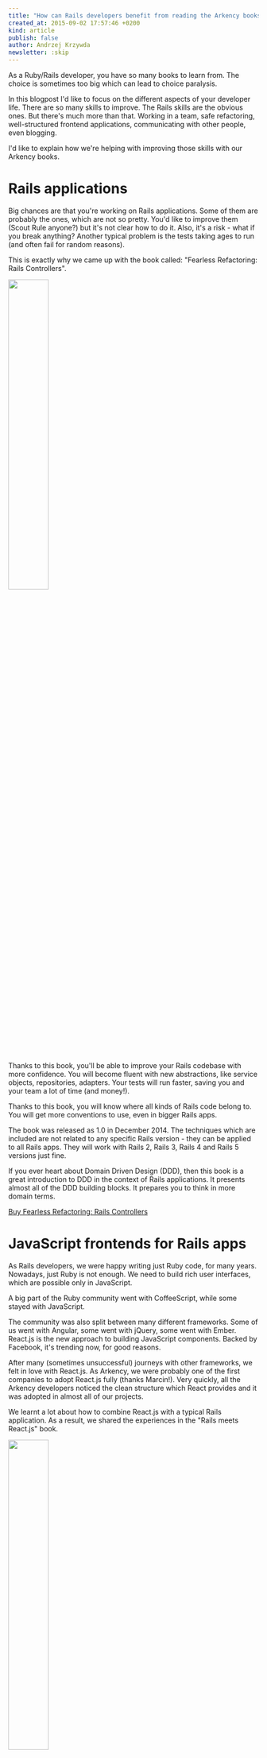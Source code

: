 ```yaml
---
title: "How can Rails developers benefit from reading the Arkency books?"
created_at: 2015-09-02 17:57:46 +0200
kind: article
publish: false
author: Andrzej Krzywda
newsletter: :skip
---
```


As a Ruby/Rails developer, you have so many books to learn from. The choice is sometimes too big which can lead to choice paralysis. 

In this blogpost I'd like to focus on the different aspects of your developer life. There are so many skills to improve. The Rails skills are the obvious ones. But there's much more than that. Working in a team, safe refactoring, well-structured frontend applications, communicating with other people, even blogging.

I'd like to explain how we're helping with improving those skills with our Arkency books. 

<!-- more -->

# Rails applications

Big chances are that you're working on Rails applications. Some of them are probably the ones, which are not so pretty. You'd like to improve them (Scout Rule anyone?) but it's not clear how to do it. Also, it's a risk - what if you break anything?
Another typical problem is the tests taking ages to run (and often fail for random reasons).

This is exactly why we came up with the book called: "Fearless Refactoring: Rails Controllers".

<a href="http://rails-refactoring.com"><img src="/assets/images/fearless-refactoring-fit.png" width="40%" /></a>

Thanks to this book, you'll be able to improve your Rails codebase with more confidence. You will become fluent with new abstractions, like service objects, repositories, adapters.
Your tests will run faster, saving you and your team a lot of time (and money!).

Thanks to this book, you will know where all kinds of Rails code belong to. You will get more conventions to use, even in bigger Rails apps.

The book was released as 1.0 in December 2014. The techniques which are included are not related to any specific Rails version - they can be applied to all Rails apps. They will work with Rails 2, Rails 3, Rails 4 and Rails 5 versions just fine.

If you ever heart about Domain Driven Design (DDD), then this book is a great introduction to DDD in the context of Rails applications. It presents almost all of the DDD building blocks. It prepares you to think in more domain terms.

<a href="https://bit.ly/buy-rails-refactoring">Buy Fearless Refactoring: Rails Controllers</a>

# JavaScript frontends for Rails apps

As Rails developers, we were happy writing just Ruby code, for many years. Nowadays, just Ruby is not enough. We need to build rich user interfaces, which are possible only in JavaScript.

A big part of the Ruby community went with CoffeeScript, while some stayed with JavaScript.

The community was also split between many different frameworks. Some of us went with Angular, some went with jQuery, some went with Ember. 
React.js is the new approach to building JavaScript components. Backed by Facebook, it's trending now, for good reasons.

After many (sometimes unsuccessful) journeys with other frameworks, we felt in love with React.js. As Arkency, we were probably one of the first companies to adopt React.js fully (thanks Marcin!). Very quickly, all the Arkency developers noticed the clean structure which React provides and it was adopted in almost all of our projects.

We learnt a lot about how to combine React.js with a typical Rails application. As a result, we shared the experiences in the "Rails meets React.js" book. 


<a href="/rails-react"><img src="/assets/images/react-for-rails/cover-fit.png" width="40%" /></a>

The book will teach you:

* How to install and configure React.js in your Rails project.
* Working with dynamic React based forms.
* How to transform your view to React-managed components.
* What you can use React.js for in your projects and how.
* Detailed knowledge about how to use it and best practices to work with React.js, with examples.
* How to test React components.
* You will also get Ruby and CoffeeScript code for the examples.
* And it begins with a tutorial so that you start with practical skills.

Animations with React.js is such a great topic that we decided to record and include 2 videos on this topic.

<a href="https://bit.ly/buy-rails-meets-reactjs">Buy Rails meets React.js</a>

## React.js by Example

We love working with React.js so much, that we also published another book on this topic - "React.js by Example".

<a href="http://reactkungfu.com/react-by-example/"><img src="http://reactkungfu.com/assets/images/rbe-cover.png" width="40%" /></a>

This book doesn't focus on the Rails integration. We wanted to share with you how to setup a separated (from Rails) React.js-based frontend.

This book is directed to people who are total React.js newbies. There are 12 typical examples implemented in React.js. Each of the examples is another chapter. Each example contains a narration on how one of us (from Arkency) approaches the development of a React.js component.

What's more - you receive all the repositories for this book! You can browse the code, you can run the examples, you can tweak them. 

After reading this book, you will be fully ready to approach a typical React.js component.

The examples are written in EcmaScript2015 and use webpack.

<a href="https://bit.ly/buy-reactjs-by-example">Buy React.js by Example</a>

## Which of our React.js books to choose?

Those books are very different. They teach you React.js in different ways. While the "Rails meets React.js" book is more Rails focused, it focuses on developing one component from a small one to a very complex widget.

The "React.js by Example" is focused on the starting point. It shows 12 examples, which are typical things you will **start with**.

Many of our readers bought both of the books and are happy with that.

If you need to choose just one - if you want to use React.js within an existing Rails ecosystem, then go for "Rails meets React.js". If you are allowed to develop the frontend separately to Rails, then choose "React.js by Example".

# Working in a team, being remote/async, communicating with the customer

Many of us want to be happy in their Rails projects. We usually want less meetings, less bureaucracy, less stress. We want more freedom and we want to be working on features that are important.

Many of us want to work asynchronously - we know the times of the day when we are most effective.
Many of us want to work remotely - not to waste time in commuting, have the freedom of traveling and have more time to spend with our families.

Many of us are scared to talk directly to the customers.

That's why we wrote the "Developers Oriented Project Management" book. We want to share what we learnt and how we're able to work remotely and asynchronously. 

<a href="/developers-oriented-project-management/"><img src="/assets/images/dopm-fit.jpg" width="40%" /></a>

This book explains all the above topics. We teach what are the requirements for the team to work remotely and asynchronously. We teach how to communicate with the customers in ways which are win-win. We teach how to deliver value to the project even in situation when there's not enough time to finish everything.

We also explain the tools, which are helpful in async collaboration.

<a href="https://bit.ly/buy-dopm">Buy Developers Oriented Project Management</a>


# Would you like to start blogging more about programming, Ruby, Rails?

If you follow our Arkency blog, you may have noticed that we're quite active in blogging. Several people from our team share knowledge using this medium.

It wasn't always like that. Before 2012 we didn't even have a company blog and almost no people blogged frequently.

How did we change that? How can you start blogging?

Over time, I developed a blogging therapy. I used it internally to encourage people to blog more.

I have identified what are the biggest blocking points for developers to stop them from blogging - no time, perfectionism, the impostor syndrome, not having anything interesting to write about.

I took those blocking points and addressed them in a way that helped many developers unblock themselves and share more of their knowledge.

That's what the "Blogging for busy programmers" is about.

<a href="https://arkency.dpdcart.com"><img src="/assets/images/blogging-small-fit.png" width="40%" /></a>

Thanks to blogging you'll learn more (learning by teaching is the best way!), you will build your (or your company) brand. 

What we found out was that blogging is a great tool for recruitment, for attracting new clients.

The book is still in the beta phase (35 pages), but it already addresses all the above blocking points. Buying it now gives you all future updates for free.

<a href="https://bit.ly/buy-blogging-for-busy-programmers">Buy Blogging for busy programmers</a>

# Refunds

We strongly believe in the value of all our books. We have over 1200 unique, happy customers of our books. 

We have a 100% refund policy - if you feel that the book didn't deliver you the value you expected, send us an email to dev@arkency.com and we issue a refund without asking any question.

# The future offer

If you're interested in learning something specific from us - let us know! We plan to write more and such feedback will help us decide which topics are most interesting to you.
